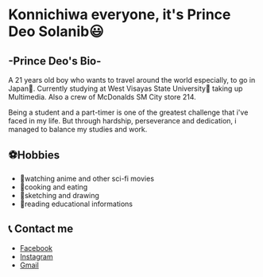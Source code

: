 # Konnichiwa everyone, it's Prince Deo Solanib:smiley:
## **-Prince Deo's Bio-**
  A 21 years old boy who wants to travel around the world especially, to go in Japan:mount_fuji:. Currently studying  at West Visayas State University:school: taking up Multimedia. Also a crew of McDonalds SM City store 214.
  
  Being a student and a part-timer is one of the greatest challenge that i've faced in my life. But through hardship, perseverance and dedication, i managed to balance my studies and work.
  
  ## **:soccer:Hobbies** 
  - :movie_camera:watching anime and other sci-fi movies
  - :fries:cooking and eating
  - :pencil:sketching and drawing
  - :book:reading educational informations
  
 ## **:telephone_receiver: Contact me**
 - [Facebook](https://web.facebook.com/princedeo.solanib)
 - [Instagram](https://www.instagram.com/prince_tekumo/?hl=en)
 - [Gmail](https://mail.google.com/mail/u/3/#inbox)
